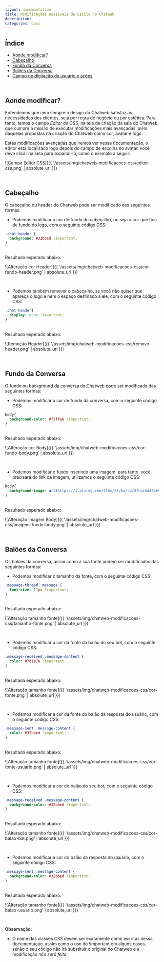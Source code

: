 ```yaml
---
layout: documentation
title: Modificações possíveis de Estilo no Chatweb
description: 
categories: docs
---
```


<style>
  iframe
  {
    width: 75%;
    height: 600px;
    border: 5px dashed #808080;
    overflow: hidden;
  }
  iframe body
  {
    overflow: hidden;
  }
  .center
  {
    text-align: center;
    width: 100%;
  }
  div.highlight
  {
    text-align: center;
  }
  pre.highlight
  {
    width: 75%;
    margin: auto;
    text-align: left;
  }
  section img
  {
    border: 3px solid #808080;
  }
</style>

## Índice
* [Aonde modificar?](#aonde-modificar)
* [Cabeçalho](#cabeçalho)
* [Fundo da Conversa](#fundo-da-conversa)
* [Balões da Conversa](#balões-da-conversa)
* [Campo de digitação do usuário e ações](#campo-de-digitação-do-usuário-e-ações)

<br />

## Aonde modificar?

Entendemos que nem sempre o design do Chatweb satisfaz as necessidades dos clientes, seja por regra de negócio ou por estética. Para tanto, temos o campo *Editor de CSS*, na tela de criação da sala do Chatweb, que cumpre a missão de executar modificações mais avançadas, além daquelas propostas na criação do Chatweb como cor, avatar e logo.

Estas modificações avançadas que iremos ver nessa documentação, o editor está localizado logo depois do campo de escolha do avatar, você deve clicar na seta para expandi-lo, como o exemplo a seguir:

![Campo Editor CSS]({{ '/assets/img/chatweb-modificacoes-css/editor-css.png' | absolute_url }})

<br />

## Cabeçalho

O cabeçalho ou header do Chatweb pode ser modificado das seguintes formas: 

* Podemos modificar a cor de fundo do cabeçalho, ou seja a cor que fica de fundo do logo, com o seguinte código CSS:

```css
.chat-header {
  background: #32bbed !important;
}
```
<br />
Resultado esperado abaixo:

![Alteração cor Header]({{ '/assets/img/chatweb-modificacoes-css/cor-fundo-header.png' | absolute_url }})

<br />

* Podemos também remover o cabeçalho, se você não quiser que apareça o logo e nem o espaço destinado a ele, com o seguinte código CSS:

```css
.chat-header{
  display: none !important;
}
```
<br />
Resultado esperado abaixo:

![Remoção Header]({{ '/assets/img/chatweb-modificacoes-css/remove-header.png' | absolute_url }})

<br />

## Fundo da Conversa

O fundo ou background da conversa do Chatweb pode ser modificado das seguintes formas: 

* Podemos modificar a cor de fundo da conversa, com o seguinte código CSS:

```css
body{
  background-color: #f2ffe6 !important;
}
```
<br />
Resultado esperado abaixo:

![Alteração cor Body]({{ '/assets/img/chatweb-modificacoes-css/cor-fundo-body.png' | absolute_url }})

<br />

* Podemos modificar o fundo inserindo uma imagem, para tanto, você precisará do link da imagem, utilizamos o seguinte código CSS:

```css
body{
  background-image: url(https://i.pinimg.com/236x/8f/ba/cb/8fbacbd464e996966eb9d4a6b7a9c21e--sultan.jpg)  !important;
}
```
<br />
Resultado esperado abaixo:

![Alteração imagem Body]({{ '/assets/img/chatweb-modificacoes-css/imagem-fundo-body.png' | absolute_url }})

<br />

## Balões da Conversa

Os balões da conversa, assim como a sua fonte podem ser modificados das seguintes formas: 

* Podemos modificar o tamanho da fonte, com o seguinte código CSS:

```css
.message-thread .message {
  font-size: 17px !important;
}
```
<br />
Resultado esperado abaixo:

![Alteração tamanho fonte]({{ '/assets/img/chatweb-modificacoes-css/tamanho-fonte.png' | absolute_url }})

<br />

* Podemos modificar a cor da fonte do balão do seu bot, com o seguinte código CSS:

```css
.message-received .message-content {
  color: #7d1e78 !important;
}
```
<br />
Resultado esperado abaixo:

![Alteração tamanho fonte]({{ '/assets/img/chatweb-modificacoes-css/cor-fonte.png' | absolute_url }})

<br />

* Podemos modificar a cor da fonte do balão da resposta do usuário, com o seguinte código CSS:

```css
.message-sent .message-content {
  color: #32bbed !important;
}
```
<br />
Resultado esperado abaixo:

![Alteração tamanho fonte]({{ '/assets/img/chatweb-modificacoes-css/cor-fonte-usuario.png' | absolute_url }})

<br />

* Podemos modificar a cor do balão do seu bot, com o seguinte código CSS:

```css
.message-received .message-content {
  background-color: #32bbed !important;
}
```
<br />
Resultado esperado abaixo:

![Alteração tamanho fonte]({{ '/assets/img/chatweb-modificacoes-css/cor-balao-bot.png' | absolute_url }})

<br />

* Podemos modificar a cor do balão da resposta do usuário, com o seguinte código CSS:

```css
.message-sent .message-content {
  background-color: #32bbed !important;
}
```
<br />
Resultado esperado abaixo:

![Alteração tamanho fonte]({{ '/assets/img/chatweb-modificacoes-css/cor-balao-usuario.png' | absolute_url }})

<br />

**Observação:**

* O nome das classes CSS devem ser exatamente como escritas nessa documentação, assim como o uso do !important em alguns casos, senão o seu código não irá substituir o original do Chatweb e a modificação *não será feita*.